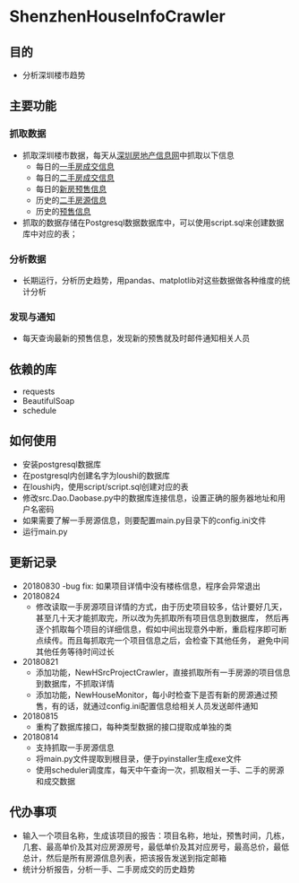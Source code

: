 # ShenzhenHouseInfoCrawler
## 目的
- 分析深圳楼市趋势

## 主要功能
### 抓取数据
- 抓取深圳楼市数据，每天从[深圳房地产信息网](http://ris.szpl.gov.cn/default.aspx)中抓取以下信息
    - 每日的[一手房成交信息](http://ris.szpl.gov.cn/credit/showcjgs/ysfcjgs.aspx?cjType=0)
    - 每日的[二手房成交信息](http://ris.szpl.gov.cn/credit/showcjgs/esfcjgs.aspx)
    - 每日的[新房预售信息](http://ris.szpl.gov.cn/bol/)
    - 历史的[二手房源信息](http://ris.szpl.gov.cn/bol/essource.aspx)
    - 历史的[预售信息](http://ris.szpl.gov.cn/bol/)
- 抓取的数据存储在Postgresql数据数据库中，可以使用script.sql来创建数据库中对应的表；

### 分析数据
- 长期运行，分析历史趋势，用pandas、matplotlib对这些数据做各种维度的统计分析

### 发现与通知
- 每天查询最新的预售信息，发现新的预售就及时邮件通知相关人员

## 依赖的库
- requests
- BeautifulSoap
- schedule

## 如何使用
- 安装postgresql数据库
- 在postgresql内创建名字为loushi的数据库
- 在loushi内，使用script/script.sql创建对应的表
- 修改src.Dao.Daobase.py中的数据库连接信息，设置正确的服务器地址和用户名密码
- 如果需要了解一手房源信息，则要配置main.py目录下的config.ini文件
- 运行main.py

## 更新记录
- 20180830
    -bug fix: 如果项目详情中没有楼栋信息，程序会异常退出
- 20180824
    - 修改读取一手房源项目详情的方式，由于历史项目较多，估计要好几天，甚至几十天才能抓取完，所以改为先抓取所有项目信息到数据库，
    然后再逐个抓取每个项目的详细信息，假如中间出现意外中断，重启程序即可断点续传。而且每抓取完一个项目信息之后，会检查下其他任务，
    避免中间其他任务等待时间过长
- 20180821
    - 添加功能，NewHSrcProjectCrawler，直接抓取所有一手房源的项目信息到数据库，不抓取详情
    - 添加功能，NewHouseMonitor，每小时检查下是否有新的房源通过预售，有的话，就通过config.ini配置信息给相关人员发送邮件通知
- 20180815
    - 重构了数据库接口，每种类型数据的接口提取成单独的类
- 20180814 
    - 支持抓取一手房源信息
    - 将main.py文件提取到根目录，便于pyinstaller生成exe文件
    - 使用scheduler调度库，每天中午查询一次，抓取相关一手、二手的房源和成交数据
      
## 代办事项
- 输入一个项目名称，生成该项目的报告：项目名称，地址，预售时间，几栋，几套、最高单价及其对应房源房号，最低单价及其对应房号，最高总价，最低总计，然后是所有房源信息列表，把该报告发送到指定邮箱
- 统计分析报告，分析一手、二手房成交的历史趋势
